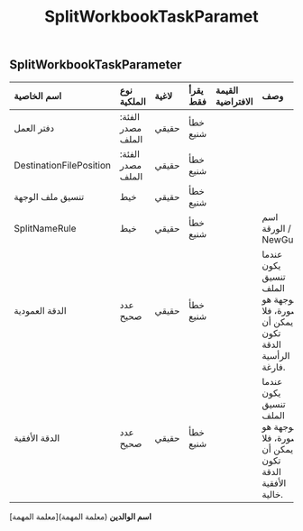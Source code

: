 ﻿---
title: SplitWorkbookTaskParamet
second_title: Aspose.Cells Cloud Documen
type: docs
url: /ar/specification/model/splitworkbooktaskparameter/
description: "Aspose.Cells مواصفات النموذج السحابي: SplitWorkbookTaskParameter. تعامل بسهولة مع Excel ومستندات جداول البيانات الأخرى التي تحتوي على ميزات مثل الفتح والتوليد والتحرير والتقسيم والدمج والمقارنة والتحويل"
weight: 50
---
## **SplitWorkbookTaskParameter**

 

| اسم الخاصية| نوع الملكية| لاغية| يقرأ فقط| القيمة الافتراضية| وصف|
|:- |:- |:- |:- |:- |:- |
| دفتر العمل| الفئة: مصدر الملف| حقيقي| خطأ شنيع|||
| DestinationFilePosition| الفئة: مصدر الملف| حقيقي| خطأ شنيع|||
| تنسيق ملف الوجهة| خيط| حقيقي| خطأ شنيع|||
| SplitNameRule| خيط| حقيقي| خطأ شنيع|| اسم الورقة / NewGuid|
| الدقة العمودية| عدد صحيح| حقيقي| خطأ شنيع|| عندما يكون تنسيق الملف الوجهة هو صورة، فلا يمكن أن تكون الدقة الرأسية فارغة.|
| الدقة الأفقية| عدد صحيح| حقيقي| خطأ شنيع|| عندما يكون تنسيق الملف الوجهة هو صورة، فلا يمكن أن تكون الدقة الأفقية خالية.|

**اسم الوالدين** (معلمة المهمة)[معلمة المهمة]